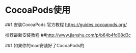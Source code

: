 # CocoaPods使用
##1.安装CocoaPods
官方教程
https://guides.cocoapods.org/

推荐最新安装教程
##http://www.jianshu.com/p/b64b4fd08d3c

##1.如果你的mac安装好了CocoaPods的


